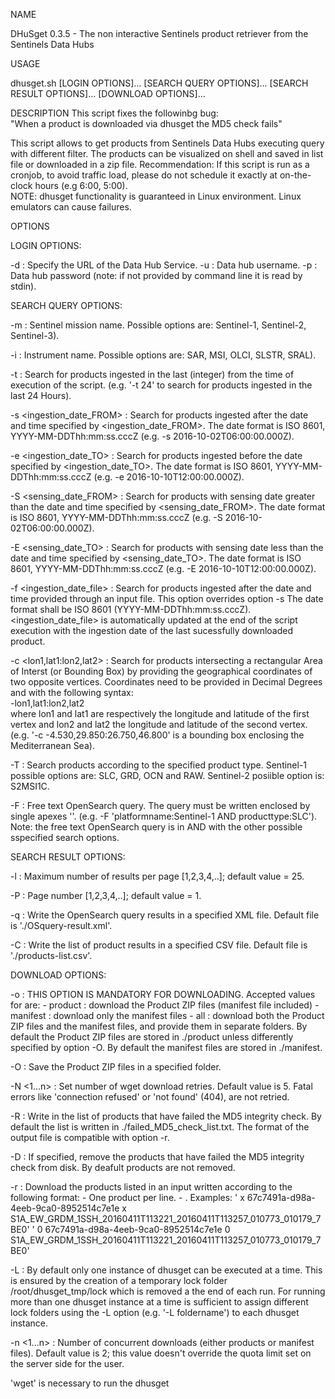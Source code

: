 NAME
 
  DHuSget 0.3.5 - The non interactive Sentinels product retriever from the Sentinels Data Hubs
 
USAGE
 
  dhusget.sh [LOGIN OPTIONS]... [SEARCH QUERY OPTIONS]... [SEARCH RESULT OPTIONS]... [DOWNLOAD OPTIONS]... 
 
DESCRIPTION
 This script fixes the followinbg bug:   
 "When a product is downloaded via dhusget the MD5 check fails" 
 
  This script allows to get products from Sentinels Data Hubs executing query with different filter. The products can be visualized on shell and saved in list file
  or downloaded in a zip file.
  Recommendation: If this script is run as a cronjob, to avoid traffic load, please do not schedule it exactly at on-the-clock hours (e.g 6:00, 5:00).    
NOTE: dhusget functionality is guaranteed in Linux environment. Linux emulators can cause failures.     

OPTIONS
 
  LOGIN OPTIONS:
 
   -d <DHuS URL>		      : Specify the URL of the Data Hub Service.
   -u <username>		      : Data hub username.
   -p <password>		      : Data hub password (note: if not provided by command line it is read by stdin).
 
 
  SEARCH QUERY OPTIONS:
 
   -m <mission name>		  : Sentinel mission name. Possible options are: Sentinel-1, Sentinel-2, Sentinel-3).

   -i <instrument name>		  : Instrument name. Possible options are: SAR, MSI, OLCI, SLSTR, SRAL).

   -t <time in hours>		  : Search for products ingested in the last <time in hours> (integer) from the time of
 				                execution of the script.
   				                (e.g. '-t 24' to search for products ingested in the last 24 Hours).

   -s <ingestion_date_FROM>	  : Search for products ingested after the date and time specified by <ingestion_date_FROM>.
   				                The date format is ISO 8601, YYYY-MM-DDThh:mm:ss.cccZ (e.g. -s 2016-10-02T06:00:00.000Z).

   -e <ingestion_date_TO>	  : Search for products ingested before the date specified by <ingestion_date_TO>.
   				                The date format is ISO 8601, YYYY-MM-DDThh:mm:ss.cccZ (e.g. -e 2016-10-10T12:00:00.000Z).

   -S <sensing_date_FROM>	  : Search for products with sensing date greater than the date and time specified by <sensing_date_FROM>.
   				                The date format is ISO 8601, YYYY-MM-DDThh:mm:ss.cccZ (e.g. -S 2016-10-02T06:00:00.000Z).

   -E <sensing_date_TO>		  : Search for products with sensing date less than the date and time specified by <sensing_date_TO>.
   				                The date format is ISO 8601, YYYY-MM-DDThh:mm:ss.cccZ (e.g. -E 2016-10-10T12:00:00.000Z).

   -f <ingestion_date_file>	  : Search for products ingested after the date and time provided through an input file. This option overrides option -s
							    The date format shall be ISO 8601 (YYYY-MM-DDThh:mm:ss.cccZ).
							    <ingestion_date_file> is automatically updated at the end of the script execution
							    with the ingestion date of the last sucessfully downloaded product.
 
   -c <lon1,lat1:lon2,lat2>   : Search for products intersecting a rectangular Area of Interst (or Bounding Box)
							    by providing the geographical coordinates of two opposite vertices. 
   				                Coordinates need to be provided in Decimal Degrees and with the following syntax:   
    				 -lon1,lat1:lon2,lat2   
 				where lon1 and lat1 are respectively the longitude and latitude of the first vertex and
 	    	                lon2 and lat2 the longitude and latitude of the second vertex.
   				(e.g. '-c -4.530,29.850:26.750,46.800' is a bounding box enclosing the Mediterranean Sea).
 
   -T <product type>		  : Search products according to the specified product type.
   				                Sentinel-1 possible options are:  SLC, GRD, OCN and RAW. 
   				                Sentinel-2 posiible option is: S2MSI1C.
 
   -F <free OpenSearch query> : Free text OpenSearch query. The query must be written enclosed by single apexes '<query>'. 
   				                (e.g. -F 'platformname:Sentinel-1 AND producttype:SLC'). 
   				                Note: the free text OpenSearch query is in AND with the other possible sspecified search options.
 
 
  SEARCH RESULT OPTIONS:
 
   -l <results>			      : Maximum number of results per page [1,2,3,4,..]; default value = 25.
 
   -P <page>			      : Page number [1,2,3,4,..]; default value = 1.
 
   -q <XMLfile>			      : Write the OpenSearch query results in a specified XML file. Default file is './OSquery-result.xml'.
 
   -C <CSVfile>			      : Write the list of product results in a specified CSV file. Default file is './products-list.csv'.
 
 
  DOWNLOAD OPTIONS:
 
   -o <download>		      : THIS OPTION IS MANDATORY FOR DOWNLOADING. Accepted values for <download> are:
   				  	               -  product : download the Product ZIP files (manifest file included)
   				  	               -  manifest : download only the manifest files
   				  	               -  all : download both the Product ZIP files and the manifest files, and provide them in separate folders.
                                By default the Product ZIP files are stored in ./product unless differently specified by option -O. 
								By default the manifest files are stored in ./manifest.
 
 
   -O <folder>			      : Save the Product ZIP files in a specified folder. 
 
   -N <1...n>			      : Set number of wget download retries. Default value is 5. Fatal errors like 'connection refused'
   				                or 'not found' (404), are not retried.
 
   -R <file>			      : Write in <file> the list of products that have failed the MD5 integrity check.
   				                By default the list is written in ./failed_MD5_check_list.txt.
   				                The format of the output file is compatible with option -r.
 
   -D  				          : If specified, remove the products that have failed the MD5 integrity check from disk.
   				                By deafult products are not removed.
 
   -r <file>			      : Download the products listed in an input <file> written according to the following format:
	   				               - One product per line.
	   				               - <space><one character><space><UUID><space><one character><space><filename>.
   			                    Examples:
   			                    ' x 67c7491a-d98a-4eeb-9ca0-8952514c7e1e x S1A_EW_GRDM_1SSH_20160411T113221_20160411T113257_010773_010179_7BE0'
   			                    ' 0 67c7491a-d98a-4eeb-9ca0-8952514c7e1e 0 S1A_EW_GRDM_1SSH_20160411T113221_20160411T113257_010773_010179_7BE0'
 
   -L <lock folder>		      : By default only one instance of dhusget can be executed at a time. This is ensured by the creation
   				                of a temporary lock folder /root/dhusget_tmp/lock which is removed a the end of each run.
   				                For running more than one dhusget instance at a time is sufficient to assign different lock folders
   				                using the -L option (e.g. '-L foldername') to each dhusget instance.
 
   -n <1...n>			      : Number of concurrent downloads (either products or manifest files). Default value is 2; this value
   				                doesn't override the quota limit set on the server side for the user.
 
 
 
   'wget' is necessary to run the dhusget
